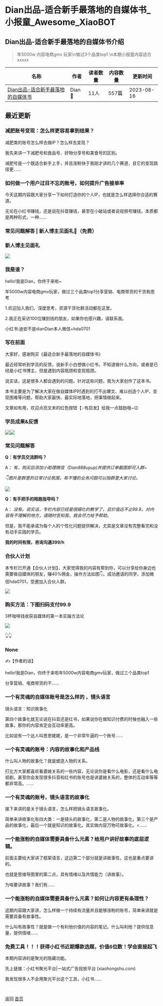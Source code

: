 # Dian出品-适合新手最落地的自媒体书_小报童_Awesome_XiaoBOT

## Dian出品-适合新手最落地的自媒体书介绍
> 年5000w 内容电商gmv 玩家\n做过3个品类top1 \n本期小报童内容适合xxxxx  
  


|名称|作者|读者数量|内容数量|更新时间|
|---|---|---|---|---|
|[Dian出品-适合新手最落地的自媒体书](https://xiaobot.net/p/20230701?refer=0b133df9-27dc-423b-8101-639049001c13)|Dian 🍷|11人|557篇|2023-08-16|

## 最近更新
### 减肥账号变现：怎么样更容易拿到结果？

减肥类的账号怎么样去做IP？怎么样去变现？

我先来讲一下减肥号和食品号、好物分享号和美食号的区别。

减肥号是一个既适合新手上手，并且涨粉快于我刚才讲的几个赛道，且它的变现路径更......

### 如何做一个用户过目不忘的账号，如何提升广告接单率

今天这期内容跟大家分享一下如何打造你的个人IP，也就是怎么样选择你合适的赛道。

无论在小红书赚钱，还是说在抖音赚钱，甚至在小破站或者说视频号赚钱，本质都是两种形式，一种......

### 常见问题解答 | 新人博主见面礼🎁（免费）

### 新人博主见面礼

![](https://static.xiaobot.net/file/2023-08-14/182356/96b5feff0e3cf6cf9f701f539df2a2d7.jpeg)

### 我是谁？

hello!我是Dian，你终于来啦~

年5000w内容电商gmv玩家，做过三个品类top1分享营销、电商带货的干货和思考

1.欢迎加入我们，深度思考，资源干货社群活动都在这里。

2.我正在采访100位赚到钱的朋友，如果你也感兴趣，请联系我。

小红书:迪安不是dianDian本人微信+hda0701

### 写在前面

大家好，感谢购买《最适合新手最落地的自媒体书》

最近经常听到学员的反馈，说新手小白想做小红书，不知道做什么方向，或者是已经是小红书博主，但是遇到内容瓶颈和变现瓶颈。

说实话，这是很多人都会遇到的问题。针对这些问题，我为大家创作了这本书。

本书主要是为了解决大家在做自媒体IP时遇到的打不出爆文、难以创造个人IP、变现困难等问题，帮助大家最快、最实际地落地，把事情做起来。

文章如有用，欢迎点亮文末的红色按钮【💡有启发】给我一点鼓励哦~😉

### 学员成果&反馈

![](https://static.xiaobot.net/file/2023-08-14/182356/4ebaab0a015d775e9964bf26809b520d.jpeg)![](https://static.xiaobot.net/file/2023-08-14/182356/010f9371d9635ff4f9589164be3fce04.jpeg)

### **常见问题解答**

**Q：有学员交流群吗？**

A： _有，购买后添加小助理微信（Dian888upup)并提供订单截图即可入群~_

_👇图片是群里的日常讨论氛围，有不懂的业务问题可以抛群里大家讨论。_

![](https://static.xiaobot.net/file/2023-08-13/182356/ae8b58210ce81717ea906201981ecdd4.png)

**Q：有手把手的陪跑指导吗？**

A： _没有。说实话，专栏内容已经是很细化的教学了，且价值远不止99.9。对内容有不理解的地方，请随时告知我，我会尽力给予帮助。_

但是，我不能承诺为每个人的个性化问题提供解决，尤其是文章没有完整看完和没有动手实践的学员。

**我的时间有限，咨询沟通399/h**

### **合伙人计划**

本专栏已开通【合伙人计划】，大家觉得我的内容有帮到你，可以分享给你身边也需要做自媒体的朋友，赚40%佣金，操作方法如图👇。成功邀请的同学，添加微信hda0701，受邀加入合伙人群。

![](https://static.xiaobot.net/file/2023-08-13/182356/aed19b61f7648d91bac9c3481ead9298.jpeg)

### **购买方法：下图扫码支付99.9**

3杯咖啡钱收获自媒体的第一本实操方法论

![](https://static.xiaobot.net/file/2023-08-13/182356/ae5f8eb713ca19de7c85a8355fd89fea.jpeg)

👆👆

### None

✍【作者的话】

hello!我是Dian，你终于来啦年5000w内容电商gmv玩家，做过三个品类top1

分享营销、电商带货的干......

### 一个有灵魂的自媒体账号是怎么样的 ，镜头语言

镜头语言：知识故事化

第四个故事化就无论说在抖音还是红书，如果说你在做知识付费的时候也融入一些故事，那你的内容肯定会互动率更高。

比如说有一个达人叫恩恩姥姥，是一个非常牛逼的一个账号......

### 一个有灵魂的账号：内容的故事化和产品线

什么叫人物的故事化？就是塑造人物的关系。

打比方大家都喜欢看婆媳关系的一些内容，无论说你是看什么电影，还是看什么电视剧，甚至你会发现很多抖音和红书的账号也是讲婆媳关系的，整体的互动率等等都非常高。......

### 一个有灵魂的账号，镜头语言的故事化

接下来讲的是关于镜头语言，怎么样把镜头语言故事化。

简单来讲故事化有四大类：一是镜头的故事化，第二是人物的故事化，第三个是产品的故事化，最后一个就是知识的故事化。其实做内容万物可故事化。<......

### 一个能涨粉的自媒体需要具备什么元素？给用户讲好故事的底层逻辑。

前面主要给大家讲了框架语言，这边第二个部分就是讲故事性，这也是重点要讲的。

也就是思维导图里的第二点，具有情绪以及共情能力（讲故事）。

为啥要讲故事？我们有......

### 一个能涨粉的自媒体需要具备什么元素？如何让内容更有条理性？

这期内容跟大家讲，怎么样做一个持续有流量并且能够涨粉的账号，简单来讲就是需要具备有故事性。

什么叫有故事性？就是做一个有利他价值的内容的笔记。什么叫利他？提供信息量，提供情绪......

### 免费工具！！！获得小红书近期爆款选题，价值6位数！学会直接起飞

本期内容讲的是聚光的隐藏功能。

先上链接：小红书聚光平台|一站式广告投放平台 (xiaohongshu.com)

我发现很多人不会用聚光平台这个工具，小红书......


<a href="https://github.com/Reno9527/awesome-xiaobot" style="color: white; text-decoration: none;">awesome-xiaobot</a>

返回 [首页](../README.md)
